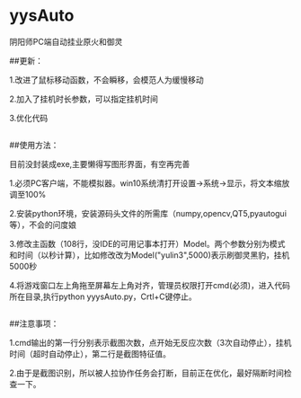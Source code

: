 # yysAuto
阴阳师PC端自动挂业原火和御灵

##更新：

1.改进了鼠标移动函数，不会瞬移，会模范人为缓慢移动

2.加入了挂机时长参数，可以指定挂机时间

3.优化代码
```

```  


##使用方法：

目前没封装成exe,主要懒得写图形界面，有空再完善

1.必须PC客户端，不能模拟器。win10系统清打开设置->系统->显示，将文本缩放调至100%

2.安装python环境，安装源码头文件的所需库（numpy,opencv,QT5,pyautogui等），不会的问度娘

3.修改主函数（108行，没IDE的可用记事本打开）Model。两个参数分别为模式和时间（以秒计算），比如修改改为Model("yulin3",5000)表示刷御灵黑豹，挂机5000秒

4.将游戏窗口左上角拖至屏幕左上角对齐，管理员权限打开cmd(必须)，进入代码所在目录,执行python yyysAuto.py，Crtl+C键停止。

```

```  
##注意事项：

1.cmd输出的第一行分别表示截图次数，点开始无反应次数（3次自动停止），挂机时间（超时自动停止），第二行是截图特征值。

2.由于是截图识别，所以被人拉协作任务会打断，目前正在优化，最好隔断时间检查一下。

